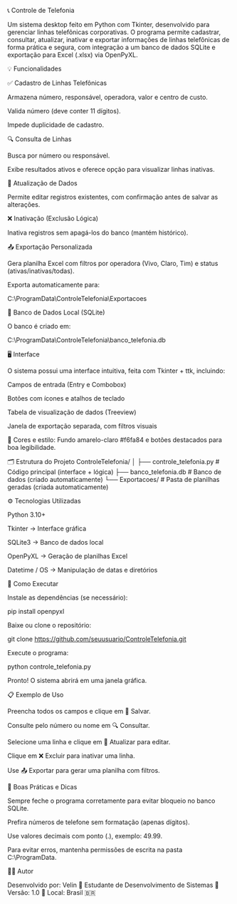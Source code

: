 📞 Controle de Telefonia

Um sistema desktop feito em Python com Tkinter, desenvolvido para gerenciar linhas telefônicas corporativas.
O programa permite cadastrar, consultar, atualizar, inativar e exportar informações de linhas telefônicas de forma prática e segura, com integração a um banco de dados SQLite e exportação para Excel (.xlsx) via OpenPyXL.

💡 Funcionalidades

✅ Cadastro de Linhas Telefônicas

Armazena número, responsável, operadora, valor e centro de custo.

Valida número (deve conter 11 dígitos).

Impede duplicidade de cadastro.

🔍 Consulta de Linhas

Busca por número ou responsável.

Exibe resultados ativos e oferece opção para visualizar linhas inativas.

🔄 Atualização de Dados

Permite editar registros existentes, com confirmação antes de salvar as alterações.

❌ Inativação (Exclusão Lógica)

Inativa registros sem apagá-los do banco (mantém histórico).

📤 Exportação Personalizada

Gera planilha Excel com filtros por operadora (Vivo, Claro, Tim) e status (ativas/inativas/todas).

Exporta automaticamente para:

C:\ProgramData\ControleTelefonia\Exportacoes


💾 Banco de Dados Local (SQLite)

O banco é criado em:

C:\ProgramData\ControleTelefonia\banco_telefonia.db

🖥️ Interface

O sistema possui uma interface intuitiva, feita com Tkinter + ttk, incluindo:

Campos de entrada (Entry e Combobox)

Botões com ícones e atalhos de teclado

Tabela de visualização de dados (Treeview)

Janela de exportação separada, com filtros visuais

🎨 Cores e estilo:
Fundo amarelo-claro #f6fa84 e botões destacados para boa legibilidade.

🗂️ Estrutura do Projeto
ControleTelefonia/
│
├── controle_telefonia.py      # Código principal (interface + lógica)
├── banco_telefonia.db         # Banco de dados (criado automaticamente)
└── Exportacoes/               # Pasta de planilhas geradas (criada automaticamente)

⚙️ Tecnologias Utilizadas

Python 3.10+

Tkinter → Interface gráfica

SQLite3 → Banco de dados local

OpenPyXL → Geração de planilhas Excel

Datetime / OS → Manipulação de datas e diretórios

🚀 Como Executar

Instale as dependências (se necessário):

pip install openpyxl


Baixe ou clone o repositório:

git clone https://github.com/seuusuario/ControleTelefonia.git


Execute o programa:

python controle_telefonia.py


Pronto! O sistema abrirá em uma janela gráfica.

📋 Exemplo de Uso

Preencha todos os campos e clique em 💾 Salvar.

Consulte pelo número ou nome em 🔍 Consultar.

Selecione uma linha e clique em 🔄 Atualizar para editar.

Clique em ❌ Excluir para inativar uma linha.

Use 📤 Exportar para gerar uma planilha com filtros.

🧠 Boas Práticas e Dicas

Sempre feche o programa corretamente para evitar bloqueio no banco SQLite.

Prefira números de telefone sem formatação (apenas dígitos).

Use valores decimais com ponto (.), exemplo: 49.99.

Para evitar erros, mantenha permissões de escrita na pasta C:\ProgramData.

👨‍💻 Autor

Desenvolvido por: Velin
🧩 Estudante de Desenvolvimento de Sistemas
📅 Versão: 1.0
📍 Local: Brasil 🇧🇷
